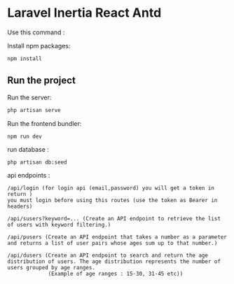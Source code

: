 # Laravel Inertia React Antd

Use this command :

Install npm packages:
```sh
npm install
```

## Run the project
Run the server:
```sh
php artisan serve
```

Run the frontend bundler:
```
npm run dev
```

run database : 
```
php artisan db:seed
```

api endpoints : 
```
/api/login (for login api (email,password) you will get a token in return )
you must login before using this routes (use the token as Bearer in headers)

/api/susers?keyword=... (Create an API endpoint to retrieve the list of users with keyword filtering.)

/api/pusers (Create an API endpoint that takes a number as a parameter and returns a list of user pairs whose ages sum up to that number.)

/api/dusers (Create an API endpoint to search and return the age distribution of users. The age distribution represents the number of users grouped by age ranges.
             (Example of age ranges : 15-30, 31-45 etc))
```

